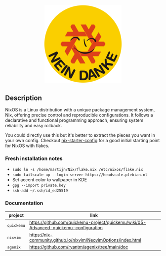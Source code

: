 <h1 align="center">
  <img src="home/assets/logo.svg" alt="nixos" width="250">
</h1>

## Description
NixOS is a Linux distribution with a unique package management system, Nix, offering precise control and reproducible configurations. 
It follows a declarative and functional programming approach, ensuring system reliability and easy rollback.

You could directly use this but it's better to extract the pieces 
you want in your own config. Checkout [nix-starter-config](https://github.com/Misterio77/nix-starter-configs)
for a good initial starting point for NixOS with flakes. 


### Fresh installation notes
- `sudo ln -s /home/martijn/Nix/flake.nix /etc/nixos/flake.nix`
- `sudo tailscale up --login-server https://headscale.plebian.nl`
- Set accent color to wallpaper in KDE
- `gpg --import private.key`
- `ssh-add ~/.ssh/id_ed25519`


### Documentation
| project    | link |
|------------| ---- |
| `quickemu` | https://github.com/quickemu-project/quickemu/wiki/05-Advanced-quickemu-configuration |
| `nixvim`   | https://nix-community.github.io/nixvim/NeovimOptions/index.html |
| `agenix`   | https://github.com/ryantm/agenix/tree/main/doc |

